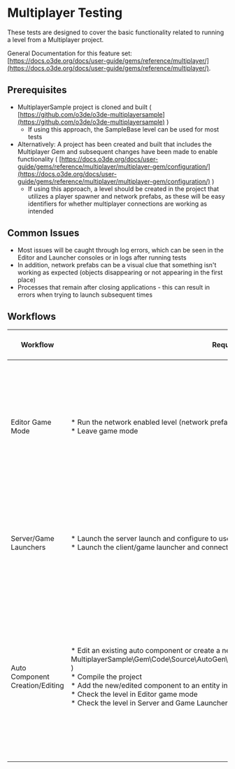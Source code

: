 # Multiplayer Testing

These tests are designed to cover the basic functionality related to running a level from a Multiplayer project.

General Documentation for this feature set: [https://docs.o3de.org/docs/user-guide/gems/reference/multiplayer/](https://docs.o3de.org/docs/user-guide/gems/reference/multiplayer/).

## Prerequisites

*   MultiplayerSample project is cloned and built ( [https://github.com/o3de/o3de-multiplayersample](https://github.com/o3de/o3de-multiplayersample) )
    *   If using this approach, the SampleBase level can be used for most tests
*   Alternatively: A project has been created and built that includes the Multiplayer Gem and subsequent changes have been made to enable functionality ( [https://docs.o3de.org/docs/user-guide/gems/reference/multiplayer/multiplayer-gem/configuration/](https://docs.o3de.org/docs/user-guide/gems/reference/multiplayer/multiplayer-gem/configuration/) )
    *   If using this approach, a level should be created in the project that utilizes a player spawner and network prefabs, as these will be easy identifiers for whether multiplayer connections are working as intended

## Common Issues

*   Most issues will be caught through log errors, which can be seen in the Editor and Launcher consoles or in logs after running tests
*   In addition, network prefabs can be a visual clue that something isn't working as expected (objects disappearing or not appearing in the first place)
*   Processes that remain after closing applications - this can result in errors when trying to launch subsequent times

## Workflows

| Workflow                        | Requests                                                                                                                                                                                                                                                                                                                                                    | What To Watch Out For                                                                                                                                                                   |
|---------------------------------|-------------------------------------------------------------------------------------------------------------------------------------------------------------------------------------------------------------------------------------------------------------------------------------------------------------------------------------------------------------|-----------------------------------------------------------------------------------------------------------------------------------------------------------------------------------------|
| Editor Game Mode                | *   Run the network enabled level (network prefabs, spawners, etc.) in game mode in Editor<br>*   Leave game mode                                                                                                                                                                                                                                           | *   Network player prefabs are never spawned<br>*   Error logs in Editor Console<br>*   Connection drops<br>*   Server process doesn't shut down                                        |
| Server/Game Launchers           | *   Launch the server launch and configure to use the network enabled level<br>*   Launch the client/game launcher and connect to the server                                                                                                                                                                                                                | *   Network player prefabs are never spawned<br>*   Error logs in either console (~)<br>*   Connection drops                                                                            |
| Auto Component Creation/Editing | *   Edit an existing auto component or create a new one (existing example: MultiplayerSample\\Gem\\Code\\Source\\AutoGen\\NetworkHealthComponent.AutoComponent.xml )<br>*   Compile the project<br>*   Add the new/edited component to an entity in the level<br>*   Check the level in Editor game mode<br>*   Check the level in Server and Game Launcher | *   Compile errors that don't seem to result from user error<br>*   Component doesn't display in Component List in Editor<br>*   Error logs in Editor, Server or Game Launcher consoles |
